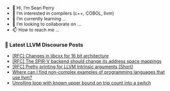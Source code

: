 - 👋 Hi, I’m Sean Perry
- 👀 I’m interested in compilers (c++, COBOL, llvm)
- 🌱 I’m currently learning ...
- 💞️ I’m looking to collaborate on ...
- 📫 How to reach me ...

<!---
s66perry/s66perry is a ✨ special ✨ repository because its `README.md` (this file) appears on your GitHub profile.
You can click the Preview link to take a look at your changes.
--->
### 📕 Latest LLVM Discourse Posts

<!-- DISCOURSE-LLVM:START -->
- [[RFC] Changes in libcxx for 16 bit architecture](https://discourse.llvm.org/t/rfc-changes-in-libcxx-for-16-bit-architecture/82619#post_2)
- [[RFC] The SPIR-V backend should change its address space mappings](https://discourse.llvm.org/t/rfc-the-spir-v-backend-should-change-its-address-space-mappings/82640#post_1)
- [[RFC] Pretty printing for LLVM Intrinsic arguments &lpar;Short&rpar;](https://discourse.llvm.org/t/rfc-pretty-printing-for-llvm-intrinsic-arguments-short/82629#post_3)
- [Where can I find non-complex examples of programming languages that use llvm?](https://discourse.llvm.org/t/where-can-i-find-non-complex-examples-of-programming-languages-that-use-llvm/82635#post_2)
- [Unrolling loop with known upper bound on trip count into a switch](https://discourse.llvm.org/t/unrolling-loop-with-known-upper-bound-on-trip-count-into-a-switch/82545#post_5)
<!-- DISCOURSE-LLVM:END -->
